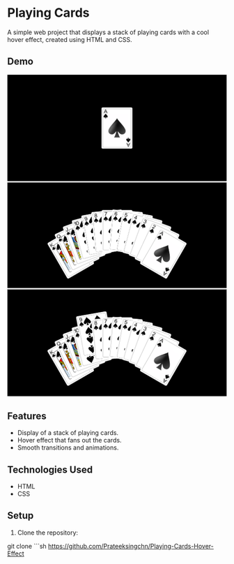 # Playing Cards

A simple web project that displays a stack of playing cards with a cool hover effect, created using HTML and CSS.

## Demo

![Playing Cards Demo](./1.png)
![Playing Cards Demo](./2.png)
![Playing Cards Demo](./3.png)

## Features

- Display of a stack of playing cards.
- Hover effect that fans out the cards.
- Smooth transitions and animations.

## Technologies Used

- HTML
- CSS

## Setup

1. Clone the repository:

 git clone  ```sh
    https://github.com/Prateeksingchn/Playing-Cards-Hover-Effect
